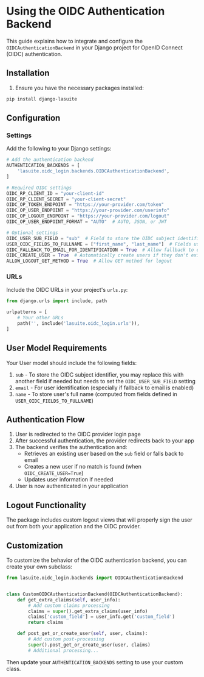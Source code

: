 # Using the OIDC Authentication Backend

This guide explains how to integrate and configure the `OIDCAuthenticationBackend` in your Django project for OpenID Connect (OIDC) authentication.

## Installation

1. Ensure you have the necessary packages installed:

```bash
pip install django-lasuite
```

## Configuration

### Settings

Add the following to your Django settings:

```python
# Add the authentication backend
AUTHENTICATION_BACKENDS = [
    'lasuite.oidc_login.backends.OIDCAuthenticationBackend',
]

# Required OIDC settings
OIDC_RP_CLIENT_ID = "your-client-id"
OIDC_RP_CLIENT_SECRET = "your-client-secret"
OIDC_OP_TOKEN_ENDPOINT = "https://your-provider.com/token"
OIDC_OP_USER_ENDPOINT = "https://your-provider.com/userinfo"
OIDC_OP_LOGOUT_ENDPOINT = "https://your-provider.com/logout"
OIDC_OP_USER_ENDPOINT_FORMAT = "AUTO"  # AUTO, JSON, or JWT

# Optional settings
OIDC_USER_SUB_FIELD = "sub"  # Field to store the OIDC subject identifier, defaults to "sub"
USER_OIDC_FIELDS_TO_FULLNAME = ["first_name", "last_name"]  # Fields used to compute user's full name
OIDC_FALLBACK_TO_EMAIL_FOR_IDENTIFICATION = True  # Allow fallback to email for user identification
OIDC_CREATE_USER = True  # Automatically create users if they don't exist
ALLOW_LOGOUT_GET_METHOD = True  # Allow GET method for logout
```

### URLs

Include the OIDC URLs in your project's `urls.py`:

```python
from django.urls import include, path

urlpatterns = [
    # Your other URLs
    path('', include('lasuite.oidc_login.urls')),
]
```

## User Model Requirements

Your User model should include the following fields:

1. `sub` - To store the OIDC subject identifier, you may replace this with 
    another field if needed but needs to set the `OIDC_USER_SUB_FIELD` setting
2. `email` - For user identification (especially if fallback to email is enabled)
3. `name` - To store user's full name (computed from fields defined in `USER_OIDC_FIELDS_TO_FULLNAME`)

## Authentication Flow

1. User is redirected to the OIDC provider login page
2. After successful authentication, the provider redirects back to your app
3. The backend verifies the authentication and:
   - Retrieves an existing user based on the `sub` field or falls back to email
   - Creates a new user if no match is found (when `OIDC_CREATE_USER=True`)
   - Updates user information if needed
4. User is now authenticated in your application

## Logout Functionality

The package includes custom logout views that will properly sign the user out from both your application and the OIDC provider.

## Customization

To customize the behavior of the OIDC authentication backend, you can create your own subclass:

```python
from lasuite.oidc_login.backends import OIDCAuthenticationBackend


class CustomOIDCAuthenticationBackend(OIDCAuthenticationBackend):
    def get_extra_claims(self, user_info):
        # Add custom claims processing
        claims = super().get_extra_claims(user_info)
        claims['custom_field'] = user_info.get('custom_field')
        return claims

    def post_get_or_create_user(self, user, claims):
        # Add custom post-processing
        super().post_get_or_create_user(user, claims)
        # Additional processing...
```

Then update your `AUTHENTICATION_BACKENDS` setting to use your custom class.
